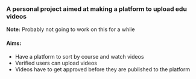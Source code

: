 <h3>A personal project aimed at making a platform to upload edu videos </h3>

<strong>Note:</strong> Probably not going to work on this for a while

<h4>Aims:</h4>
<ul>
  <li>Have a platform to sort by course and watch videos</li>
  <li>Verified users can upload videos</li>
  <li>Videos have to get approved before they are published to the platform</li> 
</ul>
